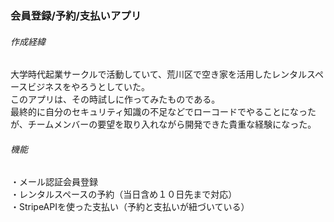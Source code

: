### 会員登録/予約/支払いアプリ  
###### 作成経緯
大学時代起業サークルで活動していて、荒川区で空き家を活用したレンタルスペースビジネスをやろうとしていた。  
このアプリは、その時試しに作ってみたものである。  
最終的に自分のセキュリティ知識の不足などでローコードでやることになったが、チームメンバーの要望を取り入れながら開発できた貴重な経験になった。  
###### 機能  
・メール認証会員登録  
・レンタルスペースの予約（当日含め１０日先まで対応）  
・StripeAPIを使った支払い（予約と支払いが紐づいている）
